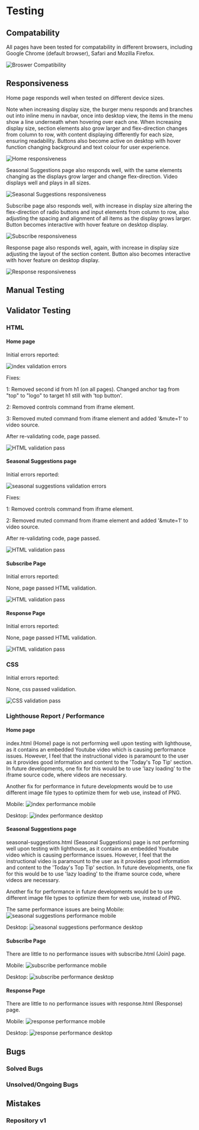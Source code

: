 # Testing

## Compatability

All pages have been tested for compatability in different browsers, including Google Chrome (default browser), Safari and Mozilla Firefox.

![Broswer Compatibility](https://github.com/LcodeM/fresh_patch_v2/blob/main/documentation/broswer_compatability.png)

## Responsiveness

Home page responds well when tested on different device sizes. 

Note when increasing display size, the burger menu responds and branches out into inline menu in navbar, once into desktop view, the items in the menu show a line underneath when hovering over each one. When increasing display size, section elements also grow larger and flex-direction changes from column to row, with content displaying differently for each size, ensuring readability. Buttons also become active on desktop with hover function changing background and text colour for user experience.

![Home responsiveness](https://github.com/LcodeM/fresh_patch_v2/blob/main/documentation/home_responsivity.gif)

Seasonal Suggestions page also responds well, with the same elements changing as the displays grow larger and change flex-direction. Video displays well and plays in all sizes.

![Seasonal Suggestions responsiveness](https://github.com/LcodeM/fresh_patch_v2/blob/main/documentation/seasonal_suggestions_responsive.gif)

Subscribe page also responds well, with increase in display size altering the flex-direction of radio buttons and input elements from column to row, also adjusting the spacing and alignment of all items as the display grows larger. Button becomes interactive with hover feature on desktop display.

![Subscribe responsiveness](https://github.com/LcodeM/fresh_patch_v2/blob/main/documentation/subscribe_responsive.gif)

Response page also responds well, again, with increase in display size adjusting the layout of the section content. Button also becomes interactive with hover feature on desktop display.

![Response responsiveness](https://github.com/LcodeM/fresh_patch_v2/blob/main/documentation/response_responsive.gif)

## Manual Testing



## Validator Testing

### HTML 

#### Home page

Initial errors reported:

![index validation errors](https://github.com/LcodeM/fresh_patch_v2/blob/main/documentation/html_index_validation_errors.png)

Fixes:

1: Removed second id from h1 (on all pages). Changed anchor tag from "top" to "logo" to target h1 still with 'top button'.

2: Removed controls command from iframe element.

3: Removed muted command from iframe element and added '&mute=1' to video source.

After re-validating code, page passed.

![HTML validation pass](https://github.com/LcodeM/fresh_patch_v2/blob/main/documentation/validation_pass.png)

#### Seasonal Suggestions page

Initial errors reported:

![seasonal suggestions validation errors](https://github.com/LcodeM/fresh_patch_v2/blob/main/documentation/html_seasonal_suggestions_validation_errors.png)

Fixes:

1: Removed controls command from iframe element.

2: Removed muted command from iframe element and added '&mute=1' to video source.

After re-validating code, page passed.

![HTML validation pass](https://github.com/LcodeM/fresh_patch_v2/blob/main/documentation/validation_pass.png)

#### Subscribe Page

Initial errors reported:

None, page passed HTML validation.

![HTML validation pass](https://github.com/LcodeM/fresh_patch_v2/blob/main/documentation/validation_pass.png)

#### Response Page

Initial errors reported:

None, page passed HTML validation.

![HTML validation pass](https://github.com/LcodeM/fresh_patch_v2/blob/main/documentation/validation_pass.png)

### CSS

Initial errors reported:

None, css passed validation.

![CSS validation pass](https://github.com/LcodeM/fresh_patch_v2/blob/main/documentation/css_validator_pass.png)

### Lighthouse Report / Performance

#### Home page

index.html (Home) page is not performing well upon testing with lighthouse, as it contains an embedded Youtube video which is causing performance issues. However, I feel that the instructional video is paramount to the user as it provides good information and content to the 'Today's Top Tip' section. In future developments, one fix for this would be to use 'lazy loading' to the iframe source code, where videos are necessary.

Another fix for performance in future developments would be to use different image file types to optimize them for web use, instead of PNG. 

Mobile:
![index performance mobile](https://github.com/LcodeM/fresh_patch_v2/blob/main/documentation/index_lighthouse_score_mobile.png)

Desktop:
![index performance desktop](https://github.com/LcodeM/fresh_patch_v2/blob/main/documentation/index_lighthouse_score_desktop.png)

#### Seasonal Suggestions page

seasonal-suggestions.html (Seasonal Suggestions) page is not performing well upon testing with lighthouse, as it contains an embedded Youtube video which is causing performance issues. However, I feel that the instructional video is paramount to the user as it provides good information and content to the 'Today's Top Tip' section. In future developments, one fix for this would be to use 'lazy loading' to the iframe source code, where videos are necessary.

Another fix for performance in future developments would be to use different image file types to optimize them for web use, instead of PNG.

The same performance issues are being 
Mobile:
![seasonal suggestions performance mobile](https://github.com/LcodeM/fresh_patch_v2/blob/main/documentation/seasonal_suggestions_lighthouse_score_mobile.png)

Desktop:
![seasonal suggestions performance desktop](https://github.com/LcodeM/fresh_patch_v2/blob/main/documentation/seasonal_suggestions_lighthouse_score_desktop.png)

#### Subscribe Page

There are little to no performance issues with subscribe.html (Join) page.

Mobile:
![subscribe performance mobile](https://github.com/LcodeM/fresh_patch_v2/blob/main/documentation/subscribe_lighthouse_score_mobile.png)

Desktop:
![subscribe performance desktop](https://github.com/LcodeM/fresh_patch_v2/blob/main/documentation/subscribe_lighthouse_score_desktop.png)

#### Response Page

There are little to no performance issues with response.html (Response) page.

Mobile:
![response performance mobile](https://github.com/LcodeM/fresh_patch_v2/blob/main/documentation/response_lighthouse_score_mobile.png)

Desktop:
![response performance desktop](https://github.com/LcodeM/fresh_patch_v2/blob/main/documentation/response_lighthouse_score_desktop.png)

## Bugs

### Solved Bugs

### Unsolved/Ongoing Bugs

## Mistakes

### Repository v1


